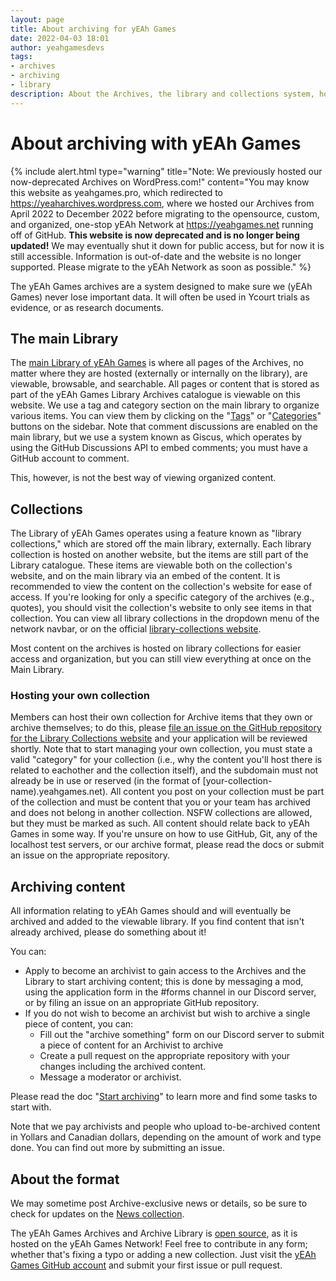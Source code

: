 ```yaml
---
layout: page
title: About archiving for yEAh Games
date: 2022-04-03 18:01
author: yeahgamesdevs
tags: 
- archives 
- archiving
- library
description: About the Archives, the library and collections system, how to start archiving or hosting archived content, and how we format the Archives.
---
```


# About archiving with yEAh Games

{% include alert.html type="warning" title="Note: We previously hosted our now-deprecated Archives on WordPress.com!" content="You may know this website as yeahgames.pro, which redirected to https://yeaharchives.wordpress.com, where we hosted our Archives from April 2022 to December 2022 before migrating to the opensource, custom, and organized, one-stop yEAh Network at https://yeahgames.net running off of GitHub. **This website is now deprecated and is no longer being updated!** We may eventually shut it down for public access, but for now it is still accessible. Information is out-of-date and the website is no longer supported. Please migrate to the yEAh Network as soon as possible." %}

<!-- wp:paragraph -->
<p>The yEAh Games archives are a system designed to make sure we (yEAh Games) never lose important data. It will often be used in Ycourt trials as evidence, or as research documents.</p>
<!-- /wp:paragraph -->

## The main Library

<!-- wp:paragraph -->
The [main Library of yEAh Games](https://library.yeahgames.net) is where all pages of the Archives, no matter where they are hosted (externally or internally on the library), are viewable, browsable, and searchable. All pages or content that is stored as part of the yEAh Games Library Archives catalogue is viewable on this website. We use a tag and category section on the main library to organize various items. You can view them by clicking on the "[Tags](https://library.yeahgames.net/tags)" or "[Categories](https://library.yeahgames.net/categories)" buttons on the sidebar. Note that comment discussions are enabled on the main library, but we use a system known as Giscus, which operates by using the GitHub Discussions API to embed comments; you must have a GitHub account to comment. 

This, however, is not the best way of viewing organized content. 

## Collections

The Library of yEAh Games operates using a feature known as "library collections," which are stored off the main library, externally. Each library collection is hosted on another website, but the items are still part of the Library catalogue. These items are viewable both on the collection's website, and on the main library via an embed of the content. It is recommended to view the content on the collection's website for ease of access. If you're looking for only a specific category of the archives (e.g., quotes), you should visit the collection's website to only see items in that collection. You can view all library collections in the dropdown menu of the network navbar, or on the official [library-collections website](https://library-collections.yeahgames.net).

Most content on the archives is hosted on library collections for easier access and organization, but you can still view everything at once on the Main Library. 
### Hosting your own collection
Members can host their own collection for Archive items that they own or archive themselves; to do this, please [file an issue on the GitHub repository for the Library Collections website](https://github.com/yEAh-Games/library-collections/issues) and your application will be reviewed shortly. Note that to start managing your own collection, you must state a valid "category" for your collection (i.e., why the content you'll host there is related to eachother and the collection itself), and the subdomain must not already be in use or reserved (in the format of [your-collection-name).yeahgames.net). All content you post on your collection must be part of the collection and must be content that you or your team has archived and does not belong in another collection. NSFW collections are allowed, but they must be marked as such. All content should relate back to yEAh Games in some way. If you're unsure on how to use GitHub, Git, any of the localhost test servers, or our archive format, please read the docs or submit an issue on the appropriate repository.

## Archiving content

All information relating to yEAh Games should and will eventually be archived and added to the viewable library. If you find content that isn't already archived, please do something about it!

You can:
- Apply to become an archivist to gain access to the Archives and the Library to start archiving content; this is done by messaging a mod, using the application form in the #forms channel in our Discord server, or by filing an issue on an appropriate GitHub repository.
- If you do not wish to become an archivist but wish to archive a single piece of content, you can:
	+ Fill out the "archive something" form on our Discord server to submit a piece of content for an Archivist to archive
	+ Create a pull request on the appropriate repository with your changes including the archived content.
	+ Message a moderator or archivist.

Please read the doc "[Start archiving](https://docs.yeahgames.net/docs/archives/start)" to learn more and find some tasks to start with. 

Note that we pay archivists and people who upload to-be-archived content in Yollars and Canadian dollars, depending on the amount of work and type done. You can find out more by submitting an issue.

## About the format

We may sometime post Archive-exclusive news or details, so be sure to check for updates on the [News collection](https://news.yeahgames.net). 

The yEAh Games Archives and Archive Library is [open source](https://open-source.guide), as it is hosted on the yEAh Games Network! Feel free to contribute in any form; whether that's fixing a typo or adding a new collection. Just visit the [yEAh Games GitHub account](https://github.com/yeah-games) and submit your first issue or pull request.

